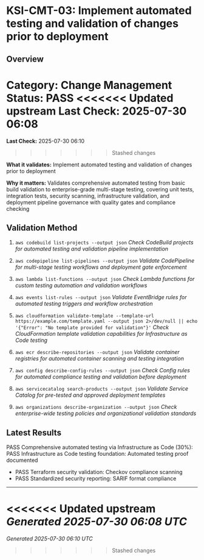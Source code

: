 # KSI-CMT-03: Implement automated testing and validation of changes prior to deployment

## Overview

**Category:** Change Management
**Status:** PASS
<<<<<<< Updated upstream
**Last Check:** 2025-07-30 06:08
=======
**Last Check:** 2025-07-30 06:10
>>>>>>> Stashed changes

**What it validates:** Implement automated testing and validation of changes prior to deployment

**Why it matters:** Validates comprehensive automated testing from basic build validation to enterprise-grade multi-stage testing, covering unit tests, integration tests, security scanning, infrastructure validation, and deployment pipeline governance with quality gates and compliance checking

## Validation Method

1. `aws codebuild list-projects --output json`
   *Check CodeBuild projects for automated testing and validation pipeline implementation*

2. `aws codepipeline list-pipelines --output json`
   *Validate CodePipeline for multi-stage testing workflows and deployment gate enforcement*

3. `aws lambda list-functions --output json`
   *Check Lambda functions for custom testing automation and validation workflows*

4. `aws events list-rules --output json`
   *Validate EventBridge rules for automated testing triggers and workflow orchestration*

5. `aws cloudformation validate-template --template-url https://example.com/template.yaml --output json 2>/dev/null || echo '{"Error": "No template provided for validation"}'`
   *Check CloudFormation template validation capabilities for Infrastructure as Code testing*

6. `aws ecr describe-repositories --output json`
   *Validate container registries for automated container scanning and testing integration*

7. `aws config describe-config-rules --output json`
   *Check Config rules for automated compliance testing and validation before deployment*

8. `aws servicecatalog search-products --output json`
   *Validate Service Catalog for pre-tested and approved deployment templates*

9. `aws organizations describe-organization --output json`
   *Check enterprise-wide testing policies and organizational validation standards*

## Latest Results

PASS Comprehensive automated testing via Infrastructure as Code (30%): PASS Infrastructure as Code testing foundation: Automated testing proof documented
- PASS Terraform security validation: Checkov compliance scanning
- PASS Standardized security reporting: SARIF format compliance

---
<<<<<<< Updated upstream
*Generated 2025-07-30 06:08 UTC*
=======
*Generated 2025-07-30 06:10 UTC*
>>>>>>> Stashed changes
